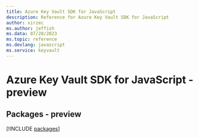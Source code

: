```yaml
---
title: Azure Key Vault SDK for JavaScript
description: Reference for Azure Key Vault SDK for JavaScript
author: xirzec
ms.author: jeffish
ms.data: 07/20/2023
ms.topic: reference
ms.devlang: javascript
ms.service: keyvault
---
```

# Azure Key Vault SDK for JavaScript - preview
## Packages - preview
[!INCLUDE [packages](key-vault-index.md)]